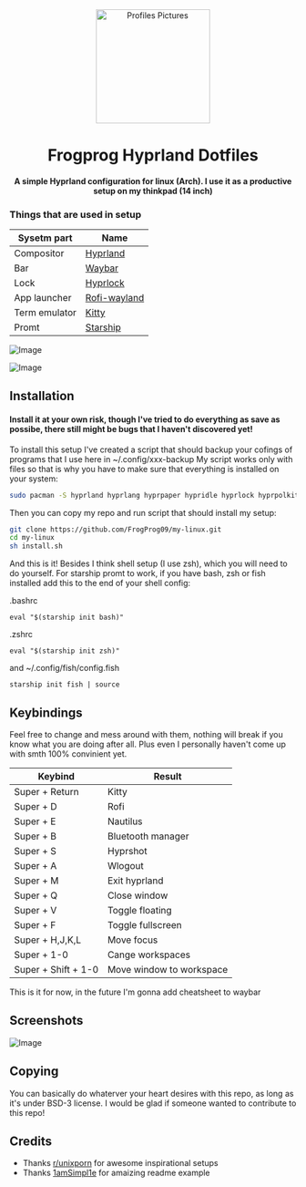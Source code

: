 <div align="center">
<img alt="Profiles Pictures" src="https://github.com/user-attachments/assets/40a46c3f-364b-47aa-b2b4-5011d18f22f1" width="200" height="200"/>
</div>
<div align="center">
    <h1> Frogprog Hyprland Dotfiles</h1>
    <h4> A simple Hyprland configuration for linux (Arch). I use it as a productive setup on my thinkpad (14 inch)</h4>
</div>
</div>

### Things that are used in setup
| Sysetm part | Name |
|---|---|
| Compositor | [Hyprland](https://github.com/hyprwm/Hyprland) |
| Bar | [Waybar](https://github.com/Alexays/Waybar) |
| Lock | [Hyprlock](https://github.com/hyprwm/hyprlock) |
| App launcher | [Rofi-wayland](https://github.com/in0ni/rofi-wayland) |
| Term emulator | [Kitty](https://github.com/kovidgoyal/kitty) |
| Promt | [Starship](https://github.com/starship/starship) |

![Image](https://github.com/user-attachments/assets/98a1a4ac-9998-40cf-ac43-65405ef2b907)

![Image](https://github.com/user-attachments/assets/7c183b04-7e9f-466f-aa13-6c541ef1fc88)

## Installation

#### Install it at your own risk, though I've tried to do everything as save as possibe, there still might be bugs that I haven't discovered yet!

To install this setup I've created a script that should backup your cofings of programs that I use here in ~/.config/xxx-backup
My script works only with files so that is why you have to make sure that everything is installed on your system:

```bash
sudo pacman -S hyprland hyprlang hyprpaper hypridle hyprlock hyprpolkitagent waybar rofi-wayland kitty nautilus mako starship git   
```

Then you can copy my repo and run script that should install my setup:
```bash
git clone https://github.com/FrogProg09/my-linux.git 
cd my-linux
sh install.sh
```

And this is it! Besides I think shell setup (I use zsh), which you will need to do yourself.
For starship promt to work, if you have bash, zsh or fish installed add this to the end of your shell config:

.bashrc
```
eval "$(starship init bash)"
```

.zshrc
```
eval "$(starship init zsh)"
```

and ~/.config/fish/config.fish
```
starship init fish | source
```

## Keybindings

Feel free to change and mess around with them, nothing will break if you know what you are doing after all.
Plus even I personally haven't come up with smth 100% convinient yet.

|Keybind|Result|
|---|---|
| Super + Return | Kitty |
| Super + D | Rofi |
| Super + E | Nautilus |
| Super + B | Bluetooth manager |
| Super + S | Hyprshot |
| Super + A | Wlogout |
| Super + M | Exit hyprland |
| Super + Q | Close window |
| Super + V | Toggle floating |
| Super + F | Toggle fullscreen |
| Super + H,J,K,L | Move focus |
| Super + 1-0 | Cange workspaces |
| Super + Shift + 1-0 | Move window to workspace |

This is it for now, in the future I'm gonna add cheatsheet to waybar 

## Screenshots
![Image](https://github.com/user-attachments/assets/32d00175-a0cc-4ae7-ae4e-87bdcbb49f2a)

## Copying

You can basically do whaterver your heart desires with this repo, as long as it's under BSD-3 license. 
I would be glad if someone wanted to contribute to this repo!

## Credits

- Thanks [r/unixporn](https://www.reddit.com/r/unixporn/) for awesome inspirational setups
- Thanks [1amSimpl1e](https://github.com/1amSimp1e/dots) for amaizing readme example
